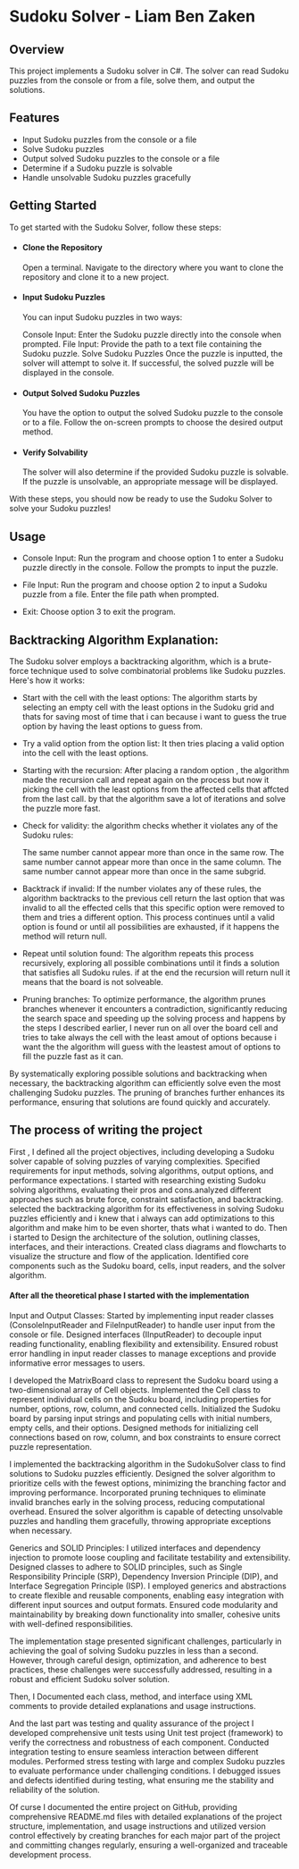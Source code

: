 # Sudoku Solver - Liam Ben Zaken

## Overview
This project implements a Sudoku solver in C#. The solver can read Sudoku puzzles from the console or from a file, solve them, and output the solutions.

## Features
- Input Sudoku puzzles from the console or a file
- Solve Sudoku puzzles
- Output solved Sudoku puzzles to the console or a file
- Determine if a Sudoku puzzle is solvable
- Handle unsolvable Sudoku puzzles gracefully

## Getting Started
To get started with the Sudoku Solver, follow these steps:
 
 - #### Clone the Repository
   Open a terminal. Navigate to the directory where you want to clone the repository and clone it to a new project.

 - #### Input Sudoku Puzzles
   You can input Sudoku puzzles in two ways:

   Console Input: Enter the Sudoku puzzle directly into the console when prompted.
   File Input: Provide the path to a text file containing the Sudoku puzzle.
   Solve Sudoku Puzzles
   Once the puzzle is inputted, the solver will attempt to solve it. If successful, the solved puzzle will be displayed in the console.

 - #### Output Solved Sudoku Puzzles
   You have the option to output the solved Sudoku puzzle to the console or to a file. Follow the on-screen prompts to choose the desired output method.

- #### Verify Solvability
  The solver will also determine if the provided Sudoku puzzle is solvable. If the puzzle is unsolvable, an appropriate message will be displayed.

With these steps, you should now be ready to use the Sudoku Solver to solve your Sudoku puzzles!

## Usage
- Console Input: Run the program and choose option 1 to enter a Sudoku puzzle directly in the console. Follow the prompts to input the puzzle.

- File Input: Run the program and choose option 2 to input a Sudoku puzzle from a file. Enter the file path when prompted.

- Exit: Choose option 3 to exit the program.

## Backtracking Algorithm Explanation:
The Sudoku solver employs a backtracking algorithm, which is a brute-force technique used to solve combinatorial problems like Sudoku puzzles. Here's how it works:

- Start with the cell with the least options: The algorithm starts by selecting an empty cell with the least options in the Sudoku grid and thats for saving most of time that i can because i want to guess the true option by having the least options to guess from.

- Try a valid option from the option list: It then tries placing a valid option into the cell with the least options.

- Starting with the recursion: After placing a random option , the algorithm made the recursion call and repeat again on the process but now it picking the cell with the least options from the affected cells that affcted from the last call. by that the algorithm save a lot of iterations and solve the puzzle more fast.

- Check for validity: the algorithm checks whether it violates any of the Sudoku rules:

  The same number cannot appear more than once in the same row.
  The same number cannot appear more than once in the same column.
  The same number cannot appear more than once in the same subgrid.
- Backtrack if invalid: If the number violates any of these rules, the algorithm backtracks to the previous cell return the last option that was invalid to all the effected cells that this specific option were removed to them and tries a different option. This process continues until a valid option is found or until all possibilities are exhausted, if it happens the method will return null.

- Repeat until solution found: The algorithm repeats this process recursively, exploring all possible combinations until it finds a solution that satisfies all Sudoku rules. if at the end the recursion will return null it means that the board is not solveable.

- Pruning branches: To optimize performance, the algorithm prunes branches whenever it encounters a contradiction, significantly reducing the search space and speeding up the solving process and happens by the steps I described earlier, I never run on all over the board cell and tries to take always the cell with the least amout of options because i want the the algorithm will guess with the leastest amout of options to fill the puzzle fast as it can.

By systematically exploring possible solutions and backtracking when necessary, the backtracking algorithm can efficiently solve even the most challenging Sudoku puzzles. The pruning of branches further enhances its performance, ensuring that solutions are found quickly and accurately.

## The process of writing the project
First , I defined all the project objectives, including developing a Sudoku solver capable of solving puzzles of varying complexities.
Specified requirements for input methods, solving algorithms, output options, and performance expectations.
I started with researching existing Sudoku solving algorithms, evaluating their pros and cons.analyzed different approaches such as brute force, constraint satisfaction, and backtracking.
selected the backtracking algorithm for its effectiveness in solving Sudoku puzzles efficiently and i knew that i always can add optimizations to this algorithm and make him to be even shorter, thats what i wanted to do.
Then i started to Design the architecture of the solution, outlining classes, interfaces, and their interactions.
Created class diagrams and flowcharts to visualize the structure and flow of the application.
Identified core components such as the Sudoku board, cells, input readers, and the solver algorithm.

#### After all the theoretical phase I started with the implementation
Input and Output Classes:
Started by implementing input reader classes (ConsoleInputReader and FileInputReader) to handle user input from the console or file.
Designed interfaces (IInputReader) to decouple input reading functionality, enabling flexibility and extensibility.
Ensured robust error handling in input reader classes to manage exceptions and provide informative error messages to users.

I developed the MatrixBoard class to represent the Sudoku board using a two-dimensional array of Cell objects.
Implemented the Cell class to represent individual cells on the Sudoku board, including properties for number, options, row, column, and connected cells.
Initialized the Sudoku board by parsing input strings and populating cells with initial numbers, empty cells, and their options.
Designed methods for initializing cell connections based on row, column, and box constraints to ensure correct puzzle representation.

I implemented the backtracking algorithm in the SudokuSolver class to find solutions to Sudoku puzzles efficiently.
Designed the solver algorithm to prioritize cells with the fewest options, minimizing the branching factor and improving performance.
Incorporated pruning techniques to eliminate invalid branches early in the solving process, reducing computational overhead.
Ensured the solver algorithm is capable of detecting unsolvable puzzles and handling them gracefully, throwing appropriate exceptions when necessary.

Generics and SOLID Principles:
I utilized interfaces and dependency injection to promote loose coupling and facilitate testability and extensibility.
Designed classes to adhere to SOLID principles, such as Single Responsibility Principle (SRP), Dependency Inversion Principle (DIP), and Interface Segregation Principle (ISP).
I employed generics and abstractions to create flexible and reusable components, enabling easy integration with different input sources and output formats.
Ensured code modularity and maintainability by breaking down functionality into smaller, cohesive units with well-defined responsibilities.

The implementation stage presented significant challenges, particularly in achieving the goal of solving Sudoku puzzles in less than a second. However, through careful design, optimization, and adherence to best practices, these challenges were successfully addressed, resulting in a robust and efficient Sudoku solver solution.

Then, I Documented each class, method, and interface using XML comments to provide detailed explanations and usage instructions.

And the last part was testing and quality assurance of the project
I developed comprehensive unit tests using Unit test project (framework) to verify the correctness and robustness of each component.
Conducted integration testing to ensure seamless interaction between different modules.
Performed stress testing with large and complex Sudoku puzzles to evaluate performance under challenging conditions.
I debugged issues and defects identified during testing, what ensuring me the stability and reliability of the solution.

Of curse I documented the entire project on GitHub, providing comprehensive README.md files with detailed explanations of the project structure, implementation, and usage instructions and
utilized version control effectively by creating branches for each major part of the project and committing changes regularly, ensuring a well-organized and traceable development process.
